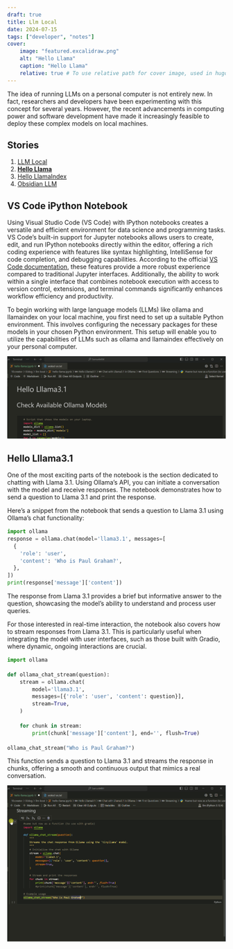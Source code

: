 ```yaml
---
draft: true
title: Llm Local
date: 2024-07-15
tags: ["developer", "notes"]
cover:
    image: "featured.excalidraw.png"
    alt: "Hello Llama"
    caption: "Hello Llama"
    relative: true # To use relative path for cover image, used in hugo Page-bundles
---
```

The idea of running LLMs on a personal computer is not entirely new. In fact, researchers and developers have been experimenting with this concept for several years. However, the recent advancements in computing power and software development have made it increasingly feasible to deploy these complex models on local machines.

## Stories

1. [LLM Local](../llm-local_prerequisites/index.md)
2. **[Hello Llama](index.md)**
3. [Hello LlamaIndex](../llm-local_hello-llamaIndex/index.md)
4. [Obsidian LLM](../llm-obsidian/index.md)

## VS Code iPython Notebook

Using Visual Studio Code (VS Code) with IPython notebooks creates a versatile and efficient environment for data science and programming tasks. VS Code’s built-in support for Jupyter notebooks allows users to create, edit, and run IPython notebooks directly within the editor, offering a rich coding experience with features like syntax highlighting, IntelliSense for code completion, and debugging capabilities. According to the official [VS Code documentation](https://code.visualstudio.com/docs/python/jupyter-support), these features provide a more robust experience compared to traditional Jupyter interfaces. Additionally, the ability to work within a single interface that combines notebook execution with access to version control, extensions, and terminal commands significantly enhances workflow efficiency and productivity.

To begin working with large language models (LLMs) like ollama and llamaindex on your local machine, you first need to set up a suitable Python environment. This involves configuring the necessary packages for these models in your chosen Python environment. This setup will enable you to utilize the capabilities of LLMs such as ollama and llamaindex effectively on your personal computer.

![](./attachments/SelectKernel.gif)

## Hello Lllama3.1

One of the most exciting parts of the notebook is the section dedicated to chatting with Llama 3.1. Using Ollama’s API, you can initiate a conversation with the model and receive responses. The notebook demonstrates how to send a question to Llama 3.1 and print the response.

Here’s a snippet from the notebook that sends a question to Llama 3.1 using Ollama’s chat functionality:

```python
import ollama
response = ollama.chat(model='llama3.1', messages=[
  {
    'role': 'user',
    'content': 'Who is Paul Graham?',
  },
])
print(response['message']['content'])
```

The response from Llama 3.1 provides a brief but informative answer to the question, showcasing the model’s ability to understand and process user queries.

For those interested in real-time interaction, the notebook also covers how to stream responses from Llama 3.1. This is particularly useful when integrating the model with user interfaces, such as those built with Gradio, where dynamic, ongoing interactions are crucial.

```python
import ollama

def ollama_chat_stream(question):
    stream = ollama.chat(
        model='llama3.1',
        messages=[{'role': 'user', 'content': question}],
        stream=True,
    )

    for chunk in stream:
        print(chunk['message']['content'], end='', flush=True)

ollama_chat_stream("Who is Paul Graham?")
```

This function sends a question to Llama 3.1 and streams the response in chunks, offering a smooth and continuous output that mimics a real conversation.

![](./attachments/PaulGrahamStream.gif)
